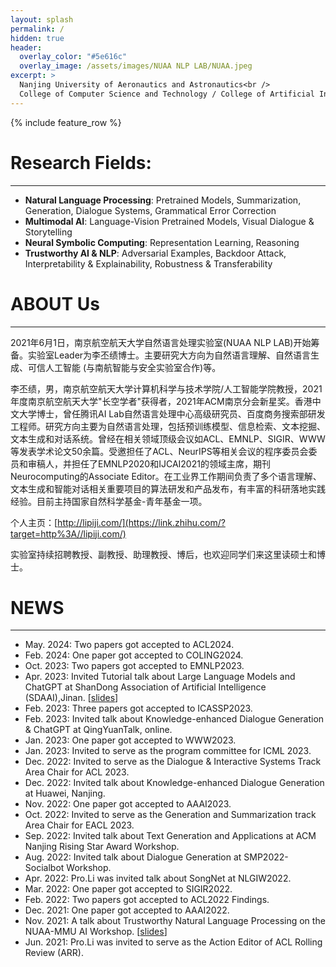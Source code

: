 ```yaml
---
layout: splash
permalink: /
hidden: true
header:
  overlay_color: "#5e616c"
  overlay_image: /assets/images/NUAA NLP LAB/NUAA.jpeg
excerpt: >
  Nanjing University of Aeronautics and Astronautics<br />
  College of Computer Science and Technology / College of Artificial Intelligence <br />
---
```


{% include feature_row %}

# Research Fields:
***
* **Natural Language Processing**: Pretrained Models, Summarization, Generation, Dialogue Systems, Grammatical Error Correction
* **Multimodal AI**: Language-Vision Pretrained Models, Visual Dialogue & Storytelling
* **Neural Symbolic Computing**: Representation Learning, Reasoning
* **Trustworthy AI & NLP**: Adversarial Examples, Backdoor Attack, Interpretability & Explainability, Robustness & Transferability

# ABOUT Us
***
2021年6月1日，南京航空航天大学自然语言处理实验室(NUAA NLP LAB)开始筹备。实验室Leader为李丕绩博士。主要研究大方向为自然语言理解、自然语言生成、可信人工智能 (与南航智能与安全实验室合作)等。

李丕绩，男，南京航空航天大学计算机科学与技术学院/人工智能学院教授，2021年度南京航空航天大学"长空学者"获得者，2021年ACM南京分会新星奖。香港中文大学博士，曾任腾讯AI Lab自然语言处理中心高级研究员、百度商务搜索部研发工程师。研究方向主要为自然语言处理，包括预训练模型、信息检索、文本挖掘、文本生成和对话系统。曾经在相关领域顶级会议如ACL、EMNLP、SIGIR、WWW等发表学术论文50余篇。受邀担任了ACL、NeurIPS等相关会议的程序委员会委员和审稿人，并担任了EMNLP2020和IJCAI2021的领域主席，期刊Neurocomputing的Associate Editor。在工业界工作期间负责了多个语言理解、文本生成和智能对话相关重要项目的算法研发和产品发布，有丰富的科研落地实践经验。目前主持国家自然科学基金-青年基金一项。

个人主页：[http://lipiji.com/](https://link.zhihu.com/?target=http%3A//lipiji.com/)

实验室持续招聘教授、副教授、助理教授、博后，也欢迎同学们来这里读硕士和博士。

# NEWS
***
* May. 2024: Two papers got accepted to ACL2024.
* Feb. 2024: One paper got accepted to COLING2024.
* Oct. 2023: Two papers got accepted to EMNLP2023.
* Apr. 2023: Invited Tutorial talk about Large Language Models and ChatGPT at ShanDong Association of Artificial Intelligence (SDAAI),Jinan. [[slides](https://lipiji.com/slides/ChatGPT_ppf.pdf)]
* Feb. 2023: Three papers got accepted to ICASSP2023.
* Feb. 2023: Invited talk about Knowledge-enhanced Dialogue Generation & ChatGPT at QingYuanTalk, online.
* Jan. 2023: One paper got accepted to WWW2023.
* Jan. 2023: Invited to serve as the program committee for ICML 2023.
* Dec. 2022: Invited to serve as the Dialogue & Interactive Systems Track Area Chair for ACL 2023.
* Dec. 2022: Invited talk about Knowledge-enhanced Dialogue Generation at Huawei, Nanjing.
* Nov. 2022: One paper got accepted to AAAI2023.
* Oct. 2022: Invited to serve as the Generation and Summarization track Area Chair for EACL 2023.
* Sep. 2022: Invited talk about Text Generation and Applications at ACM Nanjing Rising Star Award Workshop.
* Aug. 2022: Invited talk about Dialogue Generation at SMP2022-Socialbot Workshop.
* Apr. 2022: Pro.Li was invited talk about SongNet at NLGIW2022.
* Mar. 2022: One paper got accepted to SIGIR2022.
* Feb. 2022: Two papers got accepted to ACL2022 Findings.
* Dec. 2021: One paper got accepted to AAAI2022.
* Nov. 2021: A talk about Trustworthy Natural Language Processing on the NUAA-MMU AI Workshop. [[slides](http://lipiji.com/slides/TrustNLP.pdf)]
* Jun. 2021: Pro.Li was invited to serve as the Action Editor of ACL Rolling Review (ARR).




